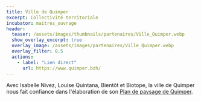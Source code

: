 ```yaml
---
title: Ville de Quimper
excerpt: Collectivité territoriale
incubator: maitres_ouvrage
header:
  teaser: /assets/images/thumbnails/partenaires/Ville_Quimper.webp
  show_overlay_excerpt: true
  overlay_image: /assets/images/partenaires/Ville_Quimper.webp
  overlay_filter: 0.5
  actions:
    - label: "Lien direct"
      url: https://www.quimper.bzh/
---
```


Avec Isabelle Nivez, Louise Quintana, Bientôt et Biotope, la ville de Quimper nous fait confiance dans l'élaboration de son [Plan de paysage de Quimper](https://plan-paysage-quimper.facettes.bzh/).
